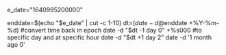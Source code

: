 e_date="1640995200000"

enddate=$(echo "$e_date" | cut -c 1-10)
dt=$(date -d@$enddate +%Y-%m-%d)
#convert time back in epoch
date -d "$dt -1 day 0" +%s000
#to specific day and at specific hour
date -d "$dt +1 day 2"
date -d '1 month ago 0'
